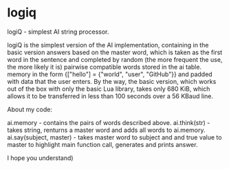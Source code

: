 # logiq
logiQ - simplest AI string processor.

logiQ is the simplest version of the AI implementation, containing in the basic version answers based on the master word, which is taken as the first word in the sentence and completed by random (the more frequent the use, the more likely it is) pairwise compatible words stored in the ai table. memory in the form {["hello"] = {"world", "user", "GitHub"}} and padded with data that the user enters. By the way, the basic version, which works out of the box with only the basic Lua library, takes only 680 KiB, which allows it to be transferred in less than 100 seconds over a 56 KBaud line.

About my code:

ai.memory - contains the pairs of words described above.
ai.think(str) - takes string, renturns a master word and adds all words to ai.memory.
ai.say(subject, master) - takes master word to subject and and true value to master to highlight main function call, generates and prints answer.

I hope you understand)
